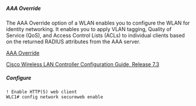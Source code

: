 
##### AAA Override

The AAA Override option of a WLAN enables you to configure the WLAN for identity networking. It enables you to apply VLAN tagging, Quality of Service (QoS), and Access Control Lists (ACLs) to individual clients based on the returned RADIUS attributes from the AAA server.

[AAA Override](https://www.cisco.com/c/en/us/td/docs/wireless/controller/7-4/configuration/guides/consolidated/b_cg74_CONSOLIDATED/m_configuring_aaa_override.pdf)


[Cisco Wireless LAN Controller Configuration Guide, Release 7.3](https://www.cisco.com/c/en/us/td/docs/wireless/controller/7-3/configuration/guide/b_cg73/b_wlc-cg_chapter_011.html)



##### Configure

```
! Enable HTTP(S) web client
WLC1# config network secureweb enable
```

